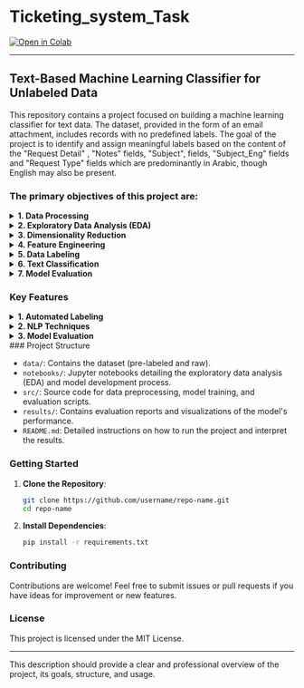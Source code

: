 # Ticketing_system_Task
[![Open in Colab](https://colab.research.google.com/assets/colab-badge.svg)](https://colab.research.google.com/drive/1ZRzwdN7C--i8vFADslYDwpkPwQVLUGXb?usp=sharing)

-----
## Text-Based Machine Learning Classifier for Unlabeled Data
This repository contains a project focused on building a machine learning classifier for text data. The dataset, provided in the form of an email attachment, includes records with no predefined labels. The goal of the project is to identify and assign meaningful labels based on the content of the "Request Detail" ,  "Notes" fields, "Subject", fields, "Subject_Eng" fields and "Request Type" fields which are predominantly in Arabic, though English may also be present.


### The primary objectives of this project are:
<details>
  <summary><b>1. Data Processing</b></summary>
  Implement a strategy to generate labels from the text data. The labels should reflect key discrepancies or noteworthy information derived from the "Request Detail" and "Notes" fields.
</details>

<details>
  <summary><b>2. Exploratory Data Analysis (EDA)</b></summary>
  Perform EDA to understand the distribution of the data, the presence of missing values, and the need for data cleaning. Use visualizations and statistical techniques to uncover patterns and insights from the dataset.
</details>

<details>
  <summary><b>3. Dimensionality Reduction</b></summary>
  Apply dimensionality reduction techniques such as Principal Component Analysis (PCA) or t-SNE to visualize the data in a lower-dimensional space. This helps in understanding the inherent structure of the data and identifying clusters or outliers.
</details>

<details>
  <summary><b>4. Feature Engineering</b></summary>
  Explore various natural language processing (NLP) techniques to extract and preprocess features from the text data in both Arabic and English. Techniques may include tokenization, stop-word removal, word embeddings.
</details>

<details>
  <summary><b>5. Data Labeling</b></summary>
  Implement a strategy to generate labels from the text data. The labels should reflect key discrepancies or noteworthy information derived from the "Request Detail" and "Notes" fields. Utilize techniques such as fuzzy matching, keyword extraction, Zero-shot classification, Few-shot classification and manual annotation where necessary.
</details>

<details>
  <summary><b>6. Text Classification</b></summary>
  Develop a machine learning model to classify the labeled data, ensuring high accuracy and relevance. Experiment with different classification models such as logistic regression, support vector machines, and deep learning models to find the best fit.
</details>


<details>
  <summary><b>7. Model Evaluation</b></summary>
  Assess the performance of the model using standard evaluation metrics such as accuracy, F1-score, precision, and recall. Compare the predictions against a validation set of manually labeled data to measure the effectiveness of the model.
</details>

### Key Features

<details>
  <summary><b>1. Automated Labeling</b></summary>
  Utilizes custom algorithms and techniques such as fuzzy matching, keyword extraction, and semantic analysis to generate labels for the text data. This helps in the efficient categorization of unstructured data and reduces manual effort.
</details>

<details>
  <summary><b>2. NLP Techniques</b></summary>
  Implements preprocessing steps like tokenization, stop-word removal, and word embeddings to handle the complexity of Arabic and English text. These techniques enable the extraction of meaningful features from the text, facilitating better model performance.
</details>

<details>
  <summary><b>3. Model Evaluation</b></summary>
  Employs metrics such as accuracy, F1-score, precision, and recall to validate the model's effectiveness in text classification. Detailed performance reports are generated to guide further improvements and refinements in the model.
</details>
### Project Structure

- `data/`: Contains the dataset (pre-labeled and raw).
- `notebooks/`: Jupyter notebooks detailing the exploratory data analysis (EDA) and model development process.
- `src/`: Source code for data preprocessing, model training, and evaluation scripts.
- `results/`: Contains evaluation reports and visualizations of the model's performance.
- `README.md`: Detailed instructions on how to run the project and interpret the results.

### Getting Started

1. **Clone the Repository**:
    ```bash
    git clone https://github.com/username/repo-name.git
    cd repo-name
    ```

2. **Install Dependencies**:
    ```bash
    pip install -r requirements.txt
    ```

### Contributing

Contributions are welcome! Feel free to submit issues or pull requests if you have ideas for improvement or new features.

### License

This project is licensed under the MIT License.

---

This description should provide a clear and professional overview of the project, its goals, structure, and usage.